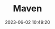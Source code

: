 ---
pageComponent: 
  name: Catalogue
  data: 
    key: java/20.Maven
    imgUrl: /img/category/deep-learning.png
    description: 仓库管理、项目管理工具
title: Maven
permalink: /java/maven/
date: 2023-06-02 10:49:20
---